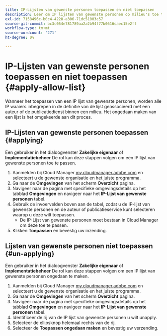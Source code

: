 ```yaml
---
title: IP-Lijsten van gewenste personen toepassen en niet toepassen
description: Leer om IP lijsten van gewenste personen op milieu's toe te passen en ongedaan te maken.
exl-id: 7158496c-b0c4-4228-a306-71dc51003c57
source-git-commit: bc3c054e781789aa2a2b94f77b0616caec15e2ff
workflow-type: tm+mt
source-wordcount: '271'
ht-degree: 0%

---
```



# IP-Lijsten van gewenste personen toepassen en niet toepassen {#apply-allow-list}

Wanneer het toepassen van een IP lijst van gewenste personen, worden alle IP waaiers inbegrepen in de definitie van de lijst geassocieerd met een auteur of de publicatiedienst binnen een milieu. Het ongedaan maken van een lijst is het omgekeerde aan dit proces.

## IP-Lijsten van gewenste personen toepassen {#applying}

Een gebruiker in het dialoogvenster **Zakelijke eigenaar** of **Implementatiebeheer** De rol kan deze stappen volgen om een IP lijst van gewenste personen toe te passen.

1. Aanmelden bij Cloud Manager [my.cloudmanager.adobe.com](https://my.cloudmanager.adobe.com/) en selecteert u de gewenste organisatie en het juiste programma.
1. Ga naar de **Omgevingen** van het scherm **Overzicht** pagina.
1. Navigeer naar de pagina met specifieke omgevingsdetails op het tabblad **Omgevingen** en navigeer naar het **IP-Lijst van gewenste personen** tabel.
1. Gebruik de invoervelden boven aan de tabel, zodat u de IP-lijst van gewenste personen en de auteur of publicatieservice kunt selecteren waarop u deze wilt toepassen.
   * De IP-Lijst van gewenste personen moet bestaan in Cloud Manager om deze toe te passen.
1. Klikken **Toepassen** en bevestig uw inzending.

## Lijsten van gewenste personen niet toepassen {#un-applying}

Een gebruiker in het dialoogvenster **Zakelijke eigenaar** of **Implementatiebeheer** De rol kan deze stappen volgen om een IP lijst van gewenste personen ongedaan te maken.

1. Aanmelden bij Cloud Manager [my.cloudmanager.adobe.com](https://my.cloudmanager.adobe.com/) en selecteert u de gewenste organisatie en het juiste programma.
1. Ga naar de **Omgevingen** van het scherm **Overzicht** pagina.
1. Navigeer naar de pagina met specifieke omgevingsdetails op het tabblad **Omgevingen** en navigeer naar het **IP-Lijst van gewenste personen** tabel.
1. Identificeer de rij van de IP lijst van gewenste personen u wilt unapply.
1. Selecteer de ellipsknop helemaal rechts van de rij.
1. Selecteer de **Toepassen ongedaan maken** en bevestig uw verzending.
